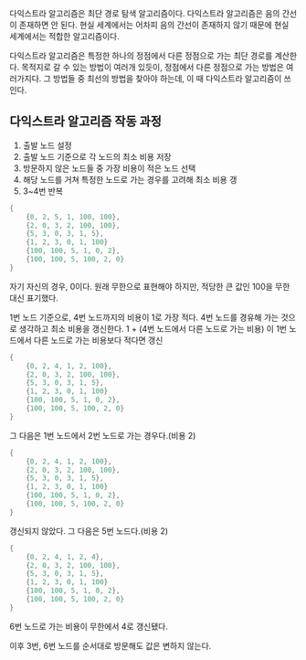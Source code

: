 다익스트라 알고리즘은 최단 경로 탐색 알고리즘이다.
다익스트라 알고리즘은 음의 간선이 존재하면 안 된다.
현실 세계에서는 어차피 음의 간선이 존재하지 않기 때문에 현실 세계에서는 적합한 알고리즘이다.

다익스트라 알고리즘은 특정한 하나의 정점에서 다른 정점으로 가는 최단 경로를 계산한다.
목적지로 갈 수 있는 방법이 여러개 있듯이, 정점에서 다른 정점으로 가는 방법은 여러가지다.
그 방법들 중 최선의 방법을 찾아야 하는데, 이 때 다익스트라 알고리즘이 쓰인다.

## 다익스트라 알고리즘 작동 과정

1. 출발 노드 설정
2. 출발 노드 기준으로 각 노드의 최소 비용 저장
3. 방문하지 않은 노드들 중 가장 비용이 적은 노드 선택
4. 해당 노드를 거쳐 특정한 노드로 가는 경우를 고려해 최소 비용 갱
5. 3~4번 반복

```java
{
	{0, 2, 5, 1, 100, 100},
	{2, 0, 3, 2, 100, 100},
	{5, 3, 0, 3, 1, 5},
	{1, 2, 3, 0, 1, 100}
	{100, 100, 5, 1, 0, 2},
	{100, 100, 5, 100, 2, 0}
}
```

자기 자신의 경우, 0이다. 원래 무한으로 표현해야 하지만, 적당한 큰 값인 100을 무한 대신 표기했다.

1번 노드 기준으로, 4번 노드까지의 비용이 1로 가장 적다.
4번 노드를 경유해 가는 것으로 생각하고 최소 비용을 갱신한다.
1 + (4번 노드에서 다른 노드로 가는 비용) 이 1번 노드에서 다른 노드로 가는 비용보다 적다면 갱신
```java
{
	{0, 2, 4, 1, 2, 100},
	{2, 0, 3, 2, 100, 100},
	{5, 3, 0, 3, 1, 5},
	{1, 2, 3, 0, 1, 100}
	{100, 100, 5, 1, 0, 2},
	{100, 100, 5, 100, 2, 0}
}
```

그 다음은 1번 노드에서 2번 노드로 가는 경우다.(비용 2)
```java
{
	{0, 2, 4, 1, 2, 100},
	{2, 0, 3, 2, 100, 100},
	{5, 3, 0, 3, 1, 5},
	{1, 2, 3, 0, 1, 100}
	{100, 100, 5, 1, 0, 2},
	{100, 100, 5, 100, 2, 0}
}
```

갱신되지 않았다.
그 다음은 5번 노드다.(비용 2)
```java
{
	{0, 2, 4, 1, 2, 4},
	{2, 0, 3, 2, 100, 100},
	{5, 3, 0, 3, 1, 5},
	{1, 2, 3, 0, 1, 100}
	{100, 100, 5, 1, 0, 2},
	{100, 100, 5, 100, 2, 0}
}
```
6번 노드로 가는 비용이 무한에서 4로 갱신됐다.

이후 3번, 6번 노드를 순서대로 방문해도 값은 변하지 않는다.


